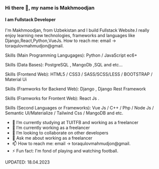 ### Hi there 👋, my name is Makhmoodjan
#### I am Fullstack Developer 

I'm Makhmoodjan, from Uzbekistan and I build Fullstack Website.I really enjoy learning new technologies, frameworks and languages like Django,React,Python,VueJs. How to reach me: email -> toraqulovmahmudjon@gmail.


Skills (Main Programming Langugages):  Python / JavaScript ec6+ 

Skills (Data Bases):  PostgreSQL , MangoDb ,SQL  and etc...

Skills (Frontend Web):  HTML5  /  CSS3  /  SASS/SCSS/LESS  /  BOOTSTRAP  / Material Ui  

Skills (Framworks for Backend Web): Django , Django Rest Framework    

Skills (Framworks for Frontent Web): React Js .

Skills (Second Languages or Frameworks): Vue Js / C++  / Php / Node Js / Semantic UI/Materialize / Tailwind Css / MangoDB and etc.    
 
  
 
 
- 🔭 I’m currently studying at TUITFB and working as a freelancer
- 🌱 I’m currently working as a freelancer
- 👯 I’m looking to collaborate on other developers 
- 💬 Ask me about working as a freelancer
- 📫 How to reach me: email -> toraqulovmahmudjon@gmail. 
- ⚡ Fun fact:  I'm fond of playing and watching football.  
 


UPDATED: 18.04.2023

